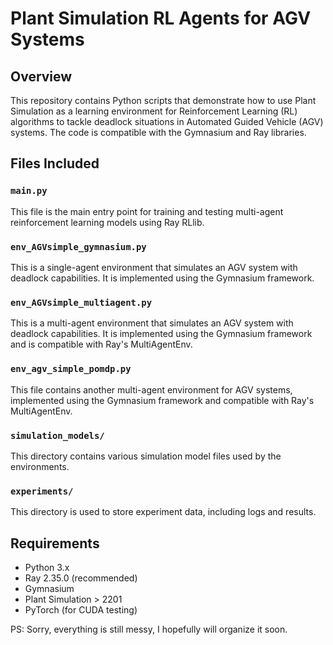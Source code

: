 # Plant Simulation RL Agents for AGV Systems

## Overview

This repository contains Python scripts that demonstrate how to use Plant Simulation as a learning environment for Reinforcement Learning (RL) algorithms to tackle deadlock situations in Automated Guided Vehicle (AGV) systems. The code is compatible with the Gymnasium and Ray libraries.

## Files Included

### `main.py`

This file is the main entry point for training and testing multi-agent reinforcement learning models using Ray RLlib.

### `env_AGVsimple_gymnasium.py`

This is a single-agent environment that simulates an AGV system with deadlock capabilities. It is implemented using the Gymnasium framework.

### `env_AGVsimple_multiagent.py`

This is a multi-agent environment that simulates an AGV system with deadlock capabilities. It is implemented using the Gymnasium framework and is compatible with Ray's MultiAgentEnv.

### `env_agv_simple_pomdp.py`

This file contains another multi-agent environment for AGV systems, implemented using the Gymnasium framework and compatible with Ray's MultiAgentEnv.

### `simulation_models/`

This directory contains various simulation model files used by the environments.

### `experiments/`

This directory is used to store experiment data, including logs and results.

## Requirements

- Python 3.x
- Ray 2.35.0 (recommended)
- Gymnasium
- Plant Simulation > 2201
- PyTorch (for CUDA testing)



PS: Sorry, everything is still messy, I hopefully will organize it soon. 